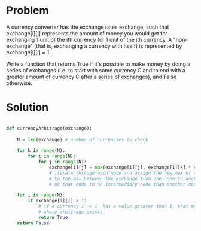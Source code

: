 # Problem
A currency converter has the exchange rates exchange, such that exchange[i][j] represents the amount of money you would get for exchanging 1 unit of the ith currency for 1 unit of the jth currency. A "non-exchange" (that is, exchanging a currency with itself) is represented by exchange[i][i] = 1.

Write a function that returns True if it's possible to make money by doing a series of exchanges (i.e. to start with some currency C and to end with a greater amount of currency C after a series of exchanges), and False otherwise.

# Solution
```python

def currencyArbitrage(exchange):
    
    N = len(exchange) # number of currencies to check
    
    for k in range(N):
        for i in range(N):
            for j in range(N):
                exchange[i][j] = max(exchange[i][j], exchange[i][k] * exchange[k][j])
                # iterate through each node and assign the new max of each currency exchange
                # to the max between the exchange from one node to another i -> j
                # or that node to an intermediary node than another node i -> k -> j
    
    for i in range(N):
        if exchange[i][i] > 1:
            # if a currency i -> i  has a value greater than 1, that means that a path was found
            # where arbitrage exists
            return True
    return False
    
```
